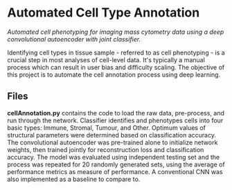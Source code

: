 # Automated Cell Type Annotation
<i>Automated cell phenotyping for imaging mass cytometry data using a deep convolutional autoencoder with joint classifier.</i>

Identifying cell types in tissue sample - referred to as cell phenotyping - is a crucial step in most analyses of cell-level data. It's typically a manual process which can result in user bias and difficulty scaling. The objective of this project is to automate the cell annotation process using deep learning.

## Files
<b>cellAnnotation.py</b> contains the code to load the raw data, pre-process, and run through the network. Classifier identifies and phenotypes cells into four basic types: Immune, Stromal, Tumour, and Other. Optimum values of structural parameters were determined based on classification accuracy. The convolutional autoencoder was pre-trained alone to initialize network weights, then trained jointly for reconstruction loss and classification accuracy. The model was evaluated using independent testing set and the process was repeated for 20 randomly generated sets, using the average of performance metrics as measure of performance. A conventional CNN was also implemented as a baseline to compare to.
